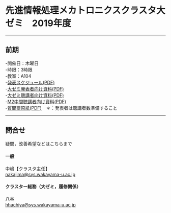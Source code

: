 ﻿# 先進情報処理メカトロニクスクラスタ大ゼミ　2019年度  

***  
## 前期  
-開催日：木曜日  
-時限：3時限  
-教室：A104  
-[発表スケジュール(PDF)](https://github.com/hhachiya/AdvancedInformaticsMechatronics/blob/master/2019schedule_schedule.pdf)  
-[大ゼミ発表者向け資料(PDF)](https://github.com/hhachiya/AdvancedInformaticsMechatronics/blob/master/2019schedule_M1_presenter.pdf)  
-[大ゼミ聴講者向け資料(PDF)](https://github.com/hhachiya/AdvancedInformaticsMechatronics/blob/master/2019schedule_audience.pdf)  
-[M2中間聴講者向け資料(PDF)](https://github.com/hhachiya/AdvancedInformaticsMechatronics/blob/master/2019schedule_M2_presenter.pdf)  
-[質問票原紙(PDF)](https://github.com/hhachiya/AdvancedInformaticsMechatronics/blob/master/questionnaire.pdf)　＊：発表者は聴講者数準備すること  


<!--
***  
## 後期  
-開催日：木曜日 
-時限：4時限  
-教室：A203  
-[発表スケジュール＆成績評価方法(PDF)](https://github.com/hhachiya/AdvancedInformaticsMechatronics/blob/master/2019schedule_schedule.pdf)  
-[大ゼミ発表者向け資料(PDF)](https://github.com/hhachiya/AdvancedInformaticsMechatronics/blob/master/2019schedule_M1_presenter.pdf)  
-[大ゼミ聴講者向け資料(PDF)](https://github.com/hhachiya/AdvancedInformaticsMechatronics/blob/master/2019schedule_audience.pdf)  
-[M2中間聴講者向け資料(PDF)](https://github.com/hhachiya/AdvancedInformaticsMechatronics/blob/master/2019schedule_M2_presenter.pdf)  
-[質問票原紙(PDF)](https://github.com/hhachiya/AdvancedInformaticsMechatronics/blob/master/questionnaire.pdf)　＊：発表者は聴講者数準備すること  
-->

***  
## 問合せ  
疑問，改善希望などはこちらまで  
  
#### 一般  
中嶋【クラスタ主任】  
nakajima@sys.wakayama-u.ac.jp  

#### クラスター総務（大ゼミ，履修関係）
八谷  
hhachiya@sys.wakayama-u.ac.jp  
